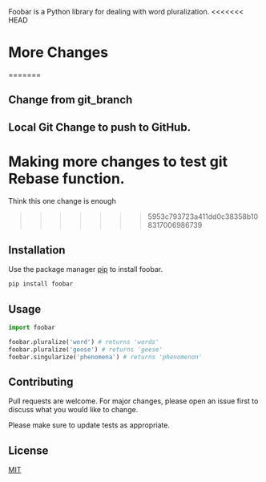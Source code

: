 Foobar is a Python library for dealing with word pluralization.
<<<<<<< HEAD
# More Changes
=======
## Change from git_branch
## Local Git Change to push to GitHub.
# Making more changes to test git Rebase function.
Think this one change is enough

>>>>>>> 5953c793723a411dd0c38358b108317006986739
## Installation

Use the package manager [pip](https://pip.pypa.io/en/stable/) to install foobar.

```bash
pip install foobar
```

## Usage

```python
import foobar

foobar.pluralize('word') # returns 'words'
foobar.pluralize('goose') # returns 'geese'
foobar.singularize('phenomena') # returns 'phenomenon'
```

## Contributing
Pull requests are welcome. For major changes, please open an issue first to discuss what you would like to change.

Please make sure to update tests as appropriate.

## License
[MIT](https://choosealicense.com/licenses/mit/)
